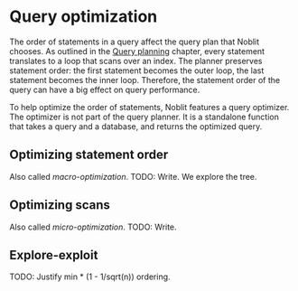 # Query optimization

The order of statements in a query affect the query plan that Noblit chooses. As
outlined in the [Query planning](query-planning.md) chapter, every statement
translates to a loop that scans over an index. The planner preserves statement
order: the first statement becomes the outer loop, the last statement becomes
the inner loop. Therefore, the statement order of the query can have a big
effect on query performance.

To help optimize the order of statements, Noblit features a query optimizer. The
optimizer is not part of the query planner. It is a standalone function that
takes a query and a database, and returns the optimized query.

## Optimizing statement order

Also called *macro-optimization*. TODO: Write. We explore the tree.

## Optimizing scans

Also called *micro-optimization*. TODO: Write.

## Explore-exploit

TODO: Justify min * (1 - 1/sqrt(n)) ordering.
